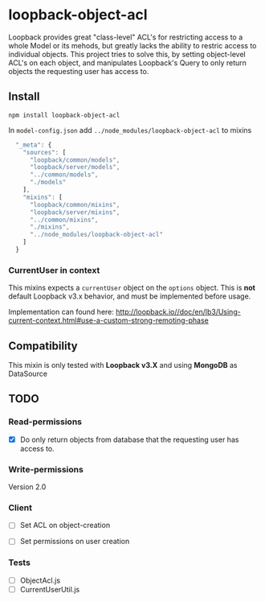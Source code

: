 # loopback-object-acl
Loopback provides great "class-level" ACL's for restricting access to a whole Model or its mehods, but greatly lacks the ability to restric access to individual objects. This project tries to solve this, by setting object-level ACL's on each object, and manipulates Loopback's Query to only return objects the requesting user has access to.

## Install

```
npm install loopback-object-acl
```

In `model-config.json` add `../node_modules/loopback-object-acl` to mixins

```js
  "_meta": {
    "sources": [
      "loopback/common/models",
      "loopback/server/models",
      "../common/models",
      "./models"
    ],
    "mixins": [
      "loopback/common/mixins",
      "loopback/server/mixins",
      "../common/mixins",
      "./mixins",
      "../node_modules/loopback-object-acl"
    ]
  }
```

### CurrentUser in context
This mixins expects a `currentUser` object on the `options` object. This is **not** default Loopback v3.x behavior, and must be implemented before usage.

Implementation can found here: http://loopback.io//doc/en/lb3/Using-current-context.html#use-a-custom-strong-remoting-phase

## Compatibility
This mixin is only tested with **Loopback v3.X** and using **MongoDB** as DataSource

## TODO

### Read-permissions
- [x] Do only return objects from database that the requesting user has access to.

### Write-permissions
Version 2.0

### Client
- [ ] Set ACL on object-creation
- [ ] Set permissions on user creation


### Tests
- [ ] ObjectAcl.js
- [ ] CurrentUserUtil.js
